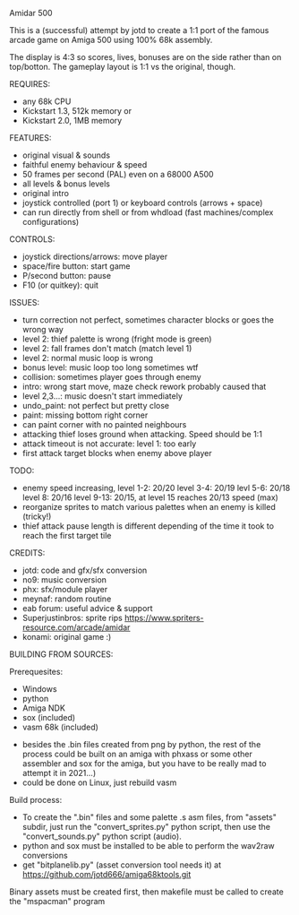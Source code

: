 Amidar 500

This is a (successful) attempt by jotd to create a 1:1 port of the famous arcade game on Amiga 500 using 100% 68k assembly.

The display is 4:3 so scores, lives, bonuses are on the side rather than on top/botton. The gameplay layout is 1:1 vs
the original, though.

REQUIRES:

- any 68k CPU
- Kickstart 1.3, 512k memory or
- Kickstart 2.0, 1MB memory

FEATURES:

- original visual & sounds
- faithful enemy behaviour & speed
- 50 frames per second (PAL) even on a 68000 A500
- all levels & bonus levels
- original intro
- joystick controlled (port 1) or keyboard controls (arrows + space)
- can run directly from shell or from whdload (fast machines/complex configurations)

CONTROLS:

- joystick directions/arrows: move player
- space/fire button: start game
- P/second button: pause
- F10 (or quitkey): quit

ISSUES:

- turn correction not perfect, sometimes character blocks or goes the wrong way
- level 2: thief palette is wrong (fright mode is green)
- level 2: fall frames don't match (match level 1)
- level 2: normal music loop is wrong
- bonus level: music loop too long sometimes wtf
- collision: sometimes player goes through enemy
- intro: wrong start move, maze check rework probably caused that
- level 2,3...: music doesn't start immediately
- undo_paint: not perfect but pretty close
- paint: missing bottom right corner
- can paint corner with no painted neighbours
- attacking thief loses ground when attacking. Speed should be 1:1
- attack timeout is not accurate: level 1: too early
- first attack target blocks when enemy above player

TODO:

- enemy speed increasing, level 1-2: 20/20 level 3-4: 20/19 levl 5-6: 20/18
  level 8: 20/16 level 9-13: 20/15, at level 15 reaches 20/13 speed (max)
- reorganize sprites to match various palettes when an enemy is killed (tricky!)
- thief attack pause length is different depending of the time
  it took to reach the first target tile


CREDITS:

- jotd: code and gfx/sfx conversion
- no9: music conversion
- phx: sfx/module player
- meynaf: random routine
- eab forum: useful advice & support
- Superjustinbros: sprite rips https://www.spriters-resource.com/arcade/amidar
- konami: original game :)

BUILDING FROM SOURCES:

Prerequesites:

- Windows
- python
- Amiga NDK
- sox (included)
- vasm 68k (included)

* besides the .bin files created from png by python, the rest of the process could be built on an amiga with phxass
 or some other assembler and sox for the amiga, but you have to be really mad to attempt it in 2021...)
* could be done on Linux, just rebuild vasm

Build process:

- To create the ".bin" files and some palette .s asm files, from "assets" subdir, 
  just run the "convert_sprites.py" python script, then use the "convert_sounds.py"
  python script (audio).
- python and sox must be installed to be able to perform the wav2raw conversions
- get "bitplanelib.py" (asset conversion tool needs it) at https://github.com/jotd666/amiga68ktools.git

Binary assets must be created first, then makefile must be called to create the "mspacman" program


